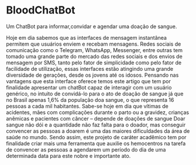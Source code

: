 # BloodChatBot
Um ChatBot para informar,convidar e agendar uma doação de sangue.

 Hoje em dia sabemos que as interfaces de mensagem instantânea permitem que usuários enviem e recebam mensagens. Redes sociais de comunicação como o Telegram, WhatsApp, Messenger, entre outras tem tomado uma grande parte do mercado das redes sociais e dos envios de mensagem por SMS, tanto pelo fator de simplicidade como pelo fator de facilidade de utilização, essas interfaces estão atingindo uma grande diversidade de gerações, desde os jovens até os idosos. 
Pensando nas vantagens que esta interface oferece temos este artigo que tem por finalidade apresentar um chatBot capaz de interagir com um usuário genérico, no intuito de convidá-lo para o ato de doação de sangue já que no Brasil apenas 1,6% da população doa sangue, o que representa 16 pessoas a cada mil habitantes. 
  Sabe-se hoje em dia que vítimas de acidentes, mães com complicações durante o parto ou a gravidez, crianças anêmicas e pacientes com câncer – depende de doações de sangue
Doar sangue não dói e a quantidade não faz falta para o doador, mas conseguir convencer as pessoas a doarem é uma das maiores dificuldades da área de saúde no mundo.
  Sendo assim, este projeto de caráter acadêmico tem por finalidade criar mais uma ferramenta que auxilie os hemocentros na tarefa de convencer as pessoas a agendarem um período do dia de uma determinada data para este nobre e importante ato.
